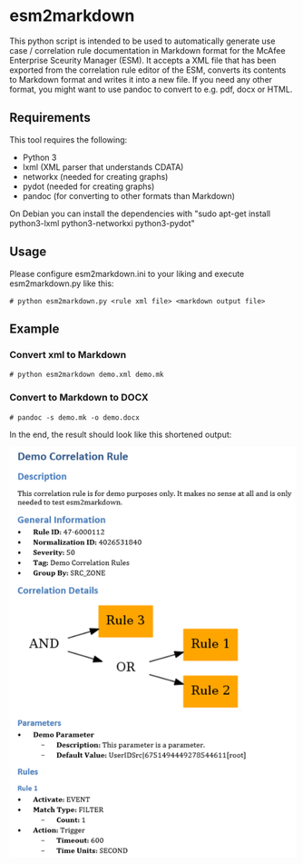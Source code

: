 # esm2markdown

This python script is intended to be used to automatically generate use case / correlation rule documentation in Markdown format for the McAfee Enterprise Sceurity Manager (ESM). It accepts a XML file that has been exported from the correlation rule editor of the ESM, converts its contents to Markdown format and writes it into a new file. If you need any other format, you might want to use pandoc to convert to e.g. pdf, docx or HTML.

## Requirements

This tool requires the following:
* Python 3
* lxml (XML parser that understands CDATA)
* networkx (needed for creating graphs)
* pydot (needed for creating graphs)
* pandoc (for converting to other formats than Markdown)


On Debian you can install the dependencies with "sudo apt-get install python3-lxml python3-networkxi python3-pydot"

## Usage

Please configure esm2markdown.ini to your liking and execute esm2markdown.py like this:

```
# python esm2markdown.py <rule xml file> <markdown output file>
```

## Example

### Convert xml to Markdown

```
# python esm2markdown demo.xml demo.mk
```

### Convert to Markdown to DOCX

```
# pandoc -s demo.mk -o demo.docx
```

In the end, the result should look like this shortened output:


![screenshot](demo/demo.png "")
